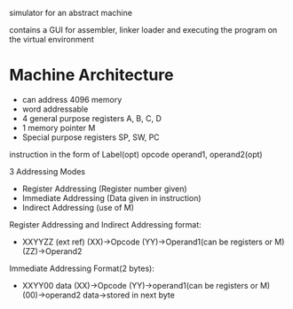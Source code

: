 simulator for an abstract machine

contains a GUI for assembler, linker loader and executing the program
on the virtual environment

Machine Architecture
====================

+ can address 4096 memory
+ word addressable
+ 4 general purpose registers A, B, C, D
+ 1 memory pointer M
+ Special purpose registers SP, SW, PC

instruction in the form of
Label(opt) opcode operand1, operand2(opt)

3 Addressing Modes
+ Register Addressing (Register number given)
+ Immediate Addressing (Data given in instruction)
+ Indirect Addressing (use of M)

Register Addressing and Indirect Addressing format:
+ XXYYZZ (ext ref)
 (XX)->Opcode
 (YY)->Operand1(can be registers or M)
 (ZZ)->Operand2

Immediate Addressing Format(2 bytes): 
+ XXYY00 data
  (XX)->Opcode
  (YY)->operand1(can be registers or M)
  (00)->operand2
  data->stored in next byte
